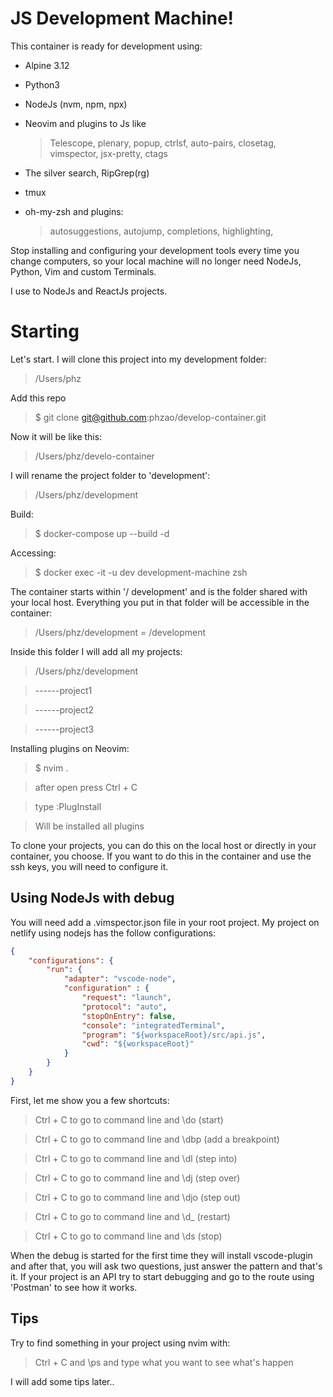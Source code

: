# JS Development Machine!

This container is ready for development using:

- Alpine 3.12
- Python3
- NodeJs (nvm, npm, npx)
- Neovim and plugins to Js like
  >  Telescope, plenary, popup, ctrlsf, auto-pairs, closetag, vimspector, jsx-pretty, ctags
 
- The silver search, RipGrep(rg)
- tmux
- oh-my-zsh and plugins:
  > autosuggestions, autojump, completions, highlighting,

Stop installing and configuring your development tools every time you change computers, so your local machine will no longer need NodeJs, Python, Vim and custom Terminals.

I use to NodeJs and ReactJs projects.

# Starting

Let's start. I will clone this project into my development folder:
  > /Users/phz

Add this repo
  > $ git clone git@github.com:phzao/develop-container.git

Now it will be like this:
  > /Users/phz/develo-container

I will rename the project folder to 'development':
  > /Users/phz/development

Build:
  > $ docker-compose up --build -d

Accessing:
  > $ docker exec -it -u dev development-machine zsh

The container starts within '/ development' and is the folder shared with your local host. Everything you put in that folder will be accessible in the container:
  > /Users/phz/development  = /development

Inside this folder I will add all my projects:
> /Users/phz/development

> ------project1

> ------project2

> ------project3 

Installing plugins on Neovim:
  > $ nvim .

  >  after open press Ctrl + C

  >  type :PlugInstall

  >  Will be installed all plugins

To clone your projects, you can do this on the local host or directly in your container, you choose. If you want to do this in the container and use the ssh keys, you will need to configure it.
 
## Using NodeJs with debug

You will need add a .vimspector.json file in your root project. My project on netlify using nodejs has the follow configurations:

````JSON
{
	"configurations": {
		"run": {
			"adapter": "vscode-node",
			"configuration" : {
				"request": "launch",
				"protocol": "auto",
				"stopOnEntry": false,
				"console": "integratedTerminal",
				"program": "${workspaceRoot}/src/api.js",
				"cwd": "${workspaceRoot}"
			}
		}
	}
}
````

First, let me show you a few shortcuts:
>  Ctrl + C to go to command line and \do (start)

>  Ctrl + C to go to command line and \dbp (add a breakpoint)

>  Ctrl + C to go to command line and \dl (step into)

>  Ctrl + C to go to command line and \dj (step over)

>  Ctrl + C to go to command line and \djo (step out)

>  Ctrl + C to go to command line and \d_ (restart)

>  Ctrl + C to go to command line and \ds (stop)

When the debug is started for the first time they will install vscode-plugin and after that, you will ask two questions, just answer the pattern and that's it. If your project is an API try to start debugging and go to the route using 'Postman' to see how it works.

## Tips

Try to find something in your project using nvim with:
  >  Ctrl + C and \ps and type what you want to see what's happen

I will add some tips later..

